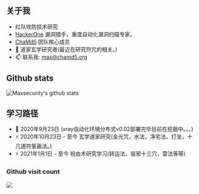 ## 关于我

- 红队攻防技术研究
- [HackerOne](https://hackerone.com/maxsecurity) 漏洞猎手，重度自动化漏洞扫描专家。
- [ChaMd5](http://www.chamd5.org/) 团队核心成员
- 🌱 道家玄学研究者(最近在研究符咒的相关。)
- 📫 联系我: max@chamd5.org

## Github stats
![Maxsecurity's github stats](https://github-readme-stats.vercel.app/api?username=Maxsecurity&count_private=true&show_icons=true)

## 学习路径
- 🔭 2020年9月23日 (xray自动化环境分布式v0.02部署完毕目前在挖掘中。。。)
- ⚡ 2020年10月23日 - 至今 玄学道家研究(金光咒，水法，净宅法，打坐，十几道符箓画法。)
- ⚡ 2021年1月1日 - 至今 祝由术研究学习(转运法、驱邪十三穴，雷法等等)


### Github visit count
<p align="left"> 
  <img src="https://profile-counter.glitch.me/Maxsecurity/count.svg" /><br>
</p>
